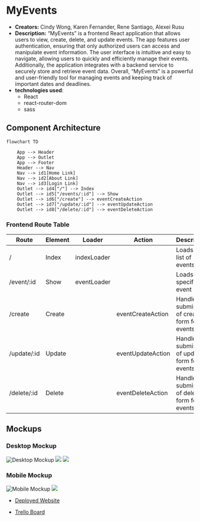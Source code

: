 # MyEvents

- **Creators:** Cindy Wong, Karen Fernander, Rene Santiago, Alexei Rusu
- **Description:** 
“MyEvents” is a frontend React application that allows users to view, create, delete, and update events. The app features user authentication, ensuring that only authorized users can access and manipulate event information. The user interface is intuitive and easy to navigate, allowing users to quickly and efficiently manage their events. Additionally, the application integrates with a backend service to securely store and retrieve event data. Overall, “MyEvents” is a powerful and user-friendly tool for managing events and keeping track of important dates and deadlines.
- **technologies used**:
  * React
  * react-router-dom
  * sass



## Component Architecture

```mermaid
flowchart TD

    App --> Header
    App --> Outlet
    App --> Footer
    Header --> Nav
    Nav --> id1[Home Link]
    Nav --> id2[About Link]
    Nav --> id3[Login Link]
    Outlet --> id4["/"] --> Index
    Outlet --> id5["/events/:id"] --> Show
    Outlet --> id6["/create"] --> eventCreateAction
    Outlet --> id7["/update/:id"] --> eventUpdateAction
    Outlet --> id8["/delete/:id"] --> eventDeleteAction
```


### Frontend Route Table
|    Route    | Element |    Loader   |       Action      |              Description                     |
|-------------|---------|-------------|-------------------|----------------------------------------------|
|      /      |  Index  | indexLoader |                   | Loads up list of events                      |
| /event/:id  |  Show   | eventLoader |                   | Loads up a specific event                    |
|   /create   |  Create |             | eventCreateAction | Handles submission of create form for events |
| /update/:id |  Update |             | eventUpdateAction | Handles submission of update form for events |
| /delete/:id |  Delete |             | eventDeleteAction | Handles submission of delete form for events |



## Mockups


### Desktop Mockup

![Desktop Mockup](https://i.imgur.com/hQndwos.png)
![](https://i.imgur.com/WPs5ZUr.png)
![](https://i.imgur.com/l5c6DNc.png)

### Mobile Mockup



![Mobile Mockup](https://i.imgur.com/hxYm9PP.png)  ![](https://i.imgur.com/TZpnHYB.png)

* [Deployed Website](https://myevents-s.netlify.app/) 

* [Trello Board](https://trello.com/invite/b/SM62JvSN/ATTI6ce761845601bbe93681bf856390c7e7C2EC9F33/my-events) 